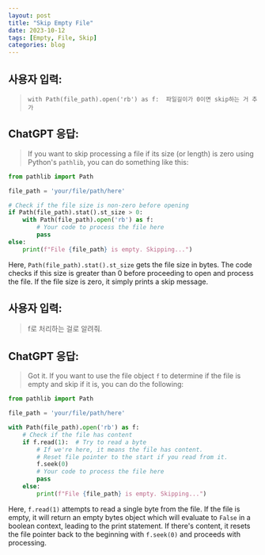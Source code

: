 ```yaml
---
layout: post
title: "Skip Empty File"
date: 2023-10-12
tags: [Empty, File, Skip]
categories: blog
---
```


## 사용자 입력:
>     with Path(file_path).open('rb') as f:  파일길이가 0이면 skip하는 거 추가

## ChatGPT 응답:
> If you want to skip processing a file if its size (or length) is zero using Python's `pathlib`, you can do something like this:

```python
from pathlib import Path

file_path = 'your/file/path/here'

# Check if the file size is non-zero before opening
if Path(file_path).stat().st_size > 0:
    with Path(file_path).open('rb') as f:
        # Your code to process the file here
        pass
else:
    print(f"File {file_path} is empty. Skipping...")
```

Here, `Path(file_path).stat().st_size` gets the file size in bytes. The code checks if this size is greater than 0 before proceeding to open and process the file. If the file size is zero, it simply prints a skip message.

## 사용자 입력:
> f로 처리하는 걸로 알려줘.

## ChatGPT 응답:
> Got it. If you want to use the file object `f` to determine if the file is empty and skip if it is, you can do the following:

```python
from pathlib import Path

file_path = 'your/file/path/here'

with Path(file_path).open('rb') as f:
    # Check if the file has content
    if f.read(1):  # Try to read a byte
        # If we're here, it means the file has content.
        # Reset file pointer to the start if you read from it.
        f.seek(0)
        # Your code to process the file here
        pass
    else:
        print(f"File {file_path} is empty. Skipping...")
```

Here, `f.read(1)` attempts to read a single byte from the file. If the file is empty, it will return an empty bytes object which will evaluate to `False` in a boolean context, leading to the print statement. If there's content, it resets the file pointer back to the beginning with `f.seek(0)` and proceeds with processing.

